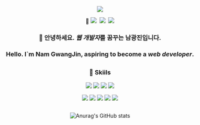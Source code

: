 <div align="center">

<img src="https://capsule-render.vercel.app/api?type=venom&height=300&color=gradient&text=WELCOME%20TO%20MY%20GITHUB&fontAlign=50&animation=fadeIn&textBg=false&reversal=false&section=header&fontColor=fffff&fontSize=60" />

🧑  <a href="mailto:n45202605@gmail.com"><img src="https://img.shields.io/badge/Gmail-EA4335?style=flat-square&logo=gmail&logoColor=white"/></a>&nbsp;
    <a href="https://www.notion.so/Nam-Gwang-Jin-a645c5daae724676bf8151704556ec59"><img src="https://img.shields.io/badge/Notion-000000?style=flat-square&logo=notion&logoColor=white"/></a>&nbsp;
    <a href="https://memoir-of-developer.tistory.com/"><img src="https://img.shields.io/badge/BLOG-FF4785?style=flat-square&logo=tistory&logoColor=white"/></a>

### 🙌 안녕하세요. ***웹 개발자***를 꿈꾸는 남광진입니다.<br>
###     Hello. I`m Nam GwangJin, aspiring to become a ***web developer***.
##
### 💪 Skiils

<a><img src="https://img.shields.io/badge/Java-13448F?style=flat-square&logo=openjdk&logoColor=white"/></a>
<a><img src="https://img.shields.io/badge/SpringBoot-6DB33F?style=flat-square&logo=SpringBoot&logoColor=white"/></a>
<a><img src="https://img.shields.io/badge/Python-3776AB?style=flat-square&logo=python&logoColor=white"/></a>
<a><img src="https://img.shields.io/badge/MySQL-4479A1?style=flat-square&logo=mysql&logoColor=white"/></a>  

<a><img src="https://img.shields.io/badge/HTML5-E34F26?style=flat-square&logo=html5&logoColor=white"/></a>
<a><img src="https://img.shields.io/badge/CSS3-1572B6?style=flat-square&logo=css3&logoColor=white"/></a> 
<a><img src="https://img.shields.io/badge/JavaScript-F7DF1E?style=flat-square&logo=JavaScript&logoColor=black"/></a>
<a><img src="https://img.shields.io/badge/jQuery-0769AD?style=flat-square&logo=jquery&logoColor=white"/></a>
<a><img src="https://img.shields.io/badge/React-20232A?style=flat-square&logo=react&logoColor=61DAFB"/></a>
##
![Anurag's GitHub stats](https://github-readme-stats.vercel.app/api?username=NamGwangJin&show_icons=true&theme=dark)

</div>
